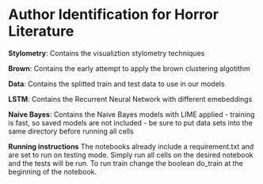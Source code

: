 # Author Identification for Horror Literature

**Stylometry**: Contains the visualiztion stylometry techniques

**Brown**: Contains the early attempt to apply the brown clustering algotithm

**Data**: Contains the splitted train and test data to use in our models

**LSTM**: Contains the Recurrent Neural Network with different emebeddings

**Naive Bayes**: Contains the Naive Bayes models with LIME applied - training is fast, so saved models are not included - be sure to put data sets into the same directory before running all cells

**Running instructions**
The notebooks already include a requirement.txt and are set to run on testing mode. Simply run all cells on the desired notebook and the tests will be run. To run train change the boolean do_train at the beginning of the notebook.
